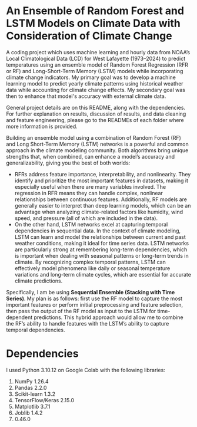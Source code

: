 # An Ensemble of Random Forest and LSTM Models on Climate Data with Consideration of Climate Change

A coding project which uses machine learning and hourly data from NOAA’s Local Climatological Data (LCD) for West Lafayette (1973–2024) to predict temperatures using an ensemble model of Random Forest Regression (RFR or RF) and Long-Short-Term Memory (LSTM) models while incorporating climate change indicators. My primary goal was to develop a machine learning model to predict yearly climate patterns using historical weather data while accounting for climate change effects. My secondary goal was then to enhance that model's accuracy with external climate data. 

General project details are on this README, along with the dependencies. For further explanation on results, discussion of results, and data cleaning and feature engineering, please go to the READMEs of each folder where more information is provided.

Building an ensemble model using a combination of Random Forest (RF) and Long Short-Term Memory (LSTM) networks is a powerful and common approach in the climate modeling community. Both algorithms bring unique strengths that, when combined, can enhance a model’s accuracy and generalizability, giving you the best of both worlds:
- RFRs address feature importance, interpretability, and nonlinearity. They identify and prioritize the most important features in datasets, making it especially useful when there are many variables involved. The regression in RFR means they can handle complex, nonlinear relationships between continuous features. Additionally, RF models are generally easier to interpret than deep learning models, which can be an advantage when analyzing climate-related factors like humidity, wind speed, and pressure (all of which are included in the data).
- On the other hand, LSTM networks excel at capturing temporal dependencies in sequential data. In the context of climate modeling, LSTM can learn and model the relationships between current and past weather conditions, making it ideal for time series data. LSTM networks are particularly strong at remembering long-term dependencies, which is important when dealing with seasonal patterns or long-term trends in climate. By recognizing complex temporal patterns, LSTM can effectively model phenomena like daily or seasonal temperature variations and long-term climate cycles, which are essential for accurate climate predictions.

Specifically, I am be using **Sequential Ensemble (Stacking with Time Series)**. My plan is as follows: first use the RF model to capture the most important features or perform initial preprocessing and feature selection, then pass the output of the RF model as input to the LSTM for time-dependent predictions. This hybrid approach would allow me to combine the RF’s ability to handle features with the LSTM’s ability to capture temporal dependencies.

# Dependencies
I used Python 3.10.12 on Google Colab with the following libraries:
1) NumPy 1.26.4
2) Pandas 2.2.0
3) Scikit-learn 1.3.2
4) TensorFlow/Keras 2.15.0
5) Matplotlib 3.7.1
6) Joblib 1.4.2
7) 0.46.0
